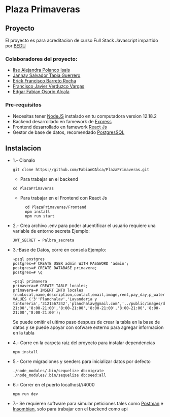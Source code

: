 # Plaza Primaveras

## Proyecto 
   El proyecto es para acreditacion de curso Full Stack Javascript impartido por [BEDU](https://bedu.org/)

### Colaboradores del proyecto:
   * [Ilse Alejandra Polanco Isais](https://github.com/IlsePolanco)
   * [Jannay Salvador Tapia Guerrero](https://github.com/Blaheud)
   * [Erick Francisco Barreto Rocha](https://github.com/Efcobr)
   * [Francisco Javier Verduzco Vargas]()
   * [Edgar Fabian Osorio Alcala](https://github.com/FabianOAlca)
   

### Pre-requisitos 
   * Necesitas tener [NodeJS](https://nodejs.org/en/download/) instalado en tu computadora version 12.18.2
   * Backend desarrollado en famework de [Express](https://expressjs.com/es/)
   * Frontend desarrollado en famework [React Js](https://es.reactjs.org/)
   * Gestor de base de datos, recomendado [PostgresSQL](https://www.postgresql.org/)
   

## Instalacion
   

* 1.- Clonalo 
    ```
    git clone https://github.com/FabianOAlca/PlazaPrimaveras.git
    ```
    * Para trabajar en el backend
    ```
    cd PlazaPrimaveras 
    ```
    * Para trabajar en el Frontend con React Js
       ```
         cd PlazaPrimaveras/Frontend
         npm install
         npm run start
       ```
* 2.- Crea archivo .env para poder atuentificar el usuario requiere una variable de entorno secreta
    Ejemplo:
    ```
    JWT_SECRET = Palbra_secreta
    ```
* 3.-Base de Datos, corre en consola
    Ejemplo: 
    ```
    ~psql postgres
    postgres=# CREATE USER admin WITH PASSWORD 'admin';
    postgres=# CREATE DATABASE primavera;
    postgres=# \q
    
    ~psql primavera
    primavera=# CREATE TABLE locales;
    primavera=# INSERT INTO locales (numLocal,name,description,contact,email,image,rent,pay_day,p_water,open,monday,tuesday,wednesday,thursday,friday,saturday,sunday) VALUES ('3''Planchalav','Lavanderia y tintoreria','3121567342','planchalav@gmail.com','../public/images/demo.jpg',50000,'1/mes',False,True,'8:00-21:00','8:00-21:00','8:00-21:00','8:00-21:00','8:00-21:00','8:00-21:00','8:00-21:00');
    ```
    Se puede omitir el ultimo paso despues de crear la tabla en la base de datos y se puede apoyar con sofware externo para agregar informacion en la tabla 
    
* 4.- Corre en la carpeta raiz del proyecto para instalar dependencias
    ```
    npm install
    ```
* 5.- Corre migraciones y seeders para inicializar datos por defecto 
     ```
    ./node_modules/.bin/sequelize db:migrate
    ./node_modules/.bin/sequelize db:seed:all
    ```

* 6.- Correr en el puerto localhost//4000
    ```
    npm run dev
    ```

* 7.- Se requieren software para simular peticiones tales como [Postman](https://www.postman.com/) e [Insombian](https://insomnia.rest/download/), solo para trabajar con el backend como api




